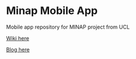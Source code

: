 Minap Mobile App
============

Mobile app repository for MINAP project from UCL

[Wiki here][1]

[Blog here][2]

[1]: https://github.com/akz08/minap-mobile/wiki "App Team 7 Wiki"
[2]: http://akz08.github.io/minap-mobile/ "App Team 7 Blog"
